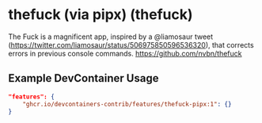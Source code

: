 
# thefuck (via pipx) (thefuck)

The Fuck is a magnificent app, inspired by a @liamosaur tweet (https://twitter.com/liamosaur/status/506975850596536320), that corrects errors in previous console commands. https://github.com/nvbn/thefuck

## Example DevContainer Usage

```json
"features": {
    "ghcr.io/devcontainers-contrib/features/thefuck-pipx:1": {}
}
```
